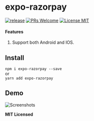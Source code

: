 # expo-razorpay

[ ![release](https://img.shields.io/github/release/shx996/react-native-tiny-toast.svg?maxAge=2592000?style=flat-square)](https://github.com/Vanns35/expo-razorpay/releases)
[ ![PRs Welcome](https://img.shields.io/badge/PRs-Welcome-brightgreen.svg)](https://github.com/Vanns35/expo-razorpay/pulls)
[ ![License MIT](http://img.shields.io/badge/license-MIT-orange.svg?style=flat)](https://github.com/Vanns35/expo-razorpay/master/LICENSE)

#### Features
1. Support both Android and IOS.

## Install

`npm i expo-razorpay --save`  
or  
`yarn add expo-razorpay`   

## Demo

![Screenshots](https://razorpay.com/docs/assets/images/web-integration/checkout-combined.png)      

**MIT Licensed**

